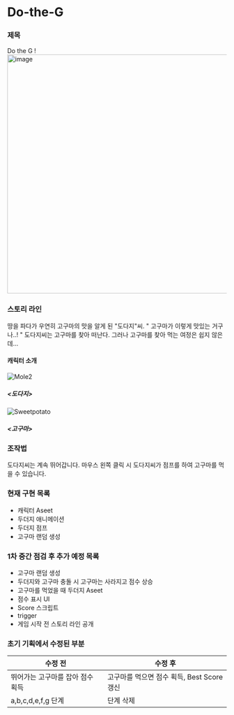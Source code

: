 # Do-the-G

### 제목 
Do the G ! \
<img width="547" alt="image" src="https://user-images.githubusercontent.com/83583757/180470951-567f768c-1565-40f0-834f-96c33b8469ef.png">

### 스토리 라인
땅을 파다가 우연히 고구마의 맛을 알게 된 "도다지"씨.
" 고구마가 이렇게 맛있는 거구나..! "
도다지씨는 고구마를 찾아 떠난다.
그러나 고구마를 찾아 먹는 여정은 쉽지 않은데...

####  캐릭터 소개
![Mole2](https://user-images.githubusercontent.com/83583757/180278791-b6720c3c-9e39-44e5-9a9b-5e6565a9fd96.PNG)
##### <도다지>

![Sweetpotato](https://user-images.githubusercontent.com/83583757/180278808-6f416838-2097-4f6c-8af5-a8650a64fb8a.PNG)
##### <고구마>

### 조작법
도다지씨는 계속 뛰어갑니다. 
마우스 왼쪽 클릭 시 도다지씨가 점프를 하여 고구마를 먹을 수 있습니다. 

### 현재 구현 목록
- 캐릭터 Aseet
- 두더지 애니메이션
- 두더지 점프
- 고구마 랜덤 생성

### 1차 중간 점검 후 추가 예정 목록
- 고구마 랜덤 생성
- 두더지와 고구마 충돌 시 고구마는 사라지고 점수 상승 
- 고구마를 먹었을 때 두더지 Aseet
- 점수 표시 UI
- Score 스크립트
- trigger
- 게임 시작 전 스토리 라인 공개

### 초기 기획에서 수정된 부분 
수정 전 | 수정 후 
---|---|
뛰어가는 고구마를 잡아 점수 획득 | 고구마를 먹으면 점수 획득, Best Score 갱신
a,b,c,d,e,f,g 단계 | 단계 삭제

